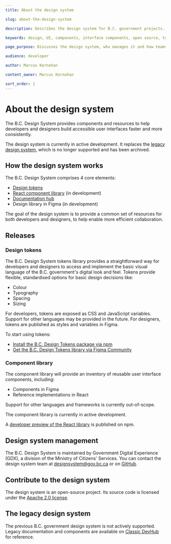 ```yaml
---
title: About the design system

slug: about-the-design-system

description: Describes the design system for B.C. government projects.

keywords: design, UI, components, interface components, open source, tools, resources

page_purpose: Discusses the design system, who manages it and how teams and developers can contribute to it.

audience: developer

author: Marcus Kernohan

content_owner: Marcus Kernohan

sort_order: 1
---
```


# About the design system

The B.C. Design System provides components and resources to help developers and designers build accessible user interfaces faster and more consistently.

The design system is currently in active development. It replaces the [legacy design system](#the-legacy-design-system), which is no longer supported and has been archived.

## How the design system works

The B.C. Design System comprises 4 core elements:

- [Design tokens](#design-tokens)
- [React component library](#component-library) (in development)
- [Documentation hub](https://gov.bc.ca/designsystem)
- Design library in Figma (in development)

The goal of the design system is to provide a common set of resources for both developers and designers, to help enable more efficient collaboration.

## Releases

### Design tokens

The B.C. Design System tokens library provides a straightforward way for developers and designers to access and implement the basic visual language of the B.C. government's digital look and feel. Tokens provide flexible, standardised options for basic design decisions like:

- Colour
- Typography
- Spacing
- Sizing

For developers, tokens are exposed as CSS and JavaScript variables. Support for other languages may be provided in the future. For designers, tokens are published as styles and variables in Figma.

To start using tokens:

- [Install the B.C. Design Tokens package via npm](https://www.npmjs.com/package/@bcgov/design-tokens?activeTab=readme)
- [Get the B.C. Design Tokens library via Figma Community](https://www.figma.com/community/file/1326994583954765832)

### Component library

The component library will provide an inventory of reusable user interface components, including:

- Components in Figma
- Reference implementations in React

Support for other languages and frameworks is currently out-of-scope.

The component library is currently in active development.

A [developer preview of the React library](https://www.npmjs.com/package/@bcgov/design-system-react-components) is published on npm.

## Design system management

The B.C. Design System is maintained by Government Digital Experience (GDX), a division of the Ministry of Citizens' Services. You can contact the design system team at [designsystem@gov.bc.ca](mailto:designsystem@gov.bc.ca) or on [GitHub](https://github.com/bcgov/design-system).

## Contribute to the design system

The design system is an open-source project. Its source code is licensed under the [Apache 2.0 license](https://www.apache.org/licenses/LICENSE-2.0).

## The legacy design system

The previous B.C. government design system is not actively supported. Legacy documentation and components are available on [Classic DevHub](https://classic.developer.gov.bc.ca/About-the-Design-System) for reference.
